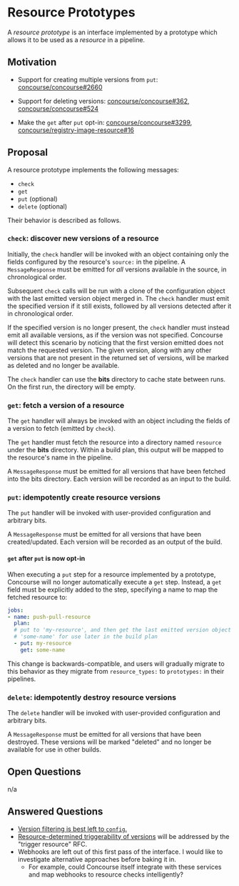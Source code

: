 # Resource Prototypes

A *resource prototype* is an interface implemented by a prototype which allows
it to be used as a *resource* in a pipeline.


## Motivation

* Support for creating multiple versions from `put`: [concourse/concourse#2660](https://github.com/concourse/concourse/issues/2660)

* Support for deleting versions: [concourse/concourse#362](https://github.com/concourse/concourse/issues/362), [concourse/concourse#524](https://github.com/concourse/concourse/issues/524)

* Make the `get` after `put` opt-in: [concourse/concourse#3299](https://github.com/concourse/concourse/issues/3299), [concourse/registry-image-resource#16](https://github.com/concourse/registry-image-resource/issues/16)


## Proposal

A resource prototype implements the following messages:

* `check`
* `get`
* `put` (optional)
* `delete` (optional)

Their behavior is described as follows.

### `check`: discover new versions of a resource

Initially, the `check` handler will be invoked with an object containing only
the fields configured by the resource's `source:` in the pipeline. A
`MessageResponse` must be emitted for *all* versions available in the source,
in chronological order.

Subsequent `check` calls will be run with a clone of the configuration object
with the last emitted version object merged in. The `check` handler must emit
the specified version if it still exists, followed by all versions detected
after it in chronological order.

If the specified version is no longer present, the `check` handler must instead
emit all available versions, as if the version was not specified. Concourse
will detect this scenario by noticing that the first version emitted does not
match the requested version. The given version, along with any other versions
that are not present in the returned set of versions, will be marked as deleted
and no longer be available.

The `check` handler can use the **bits** directory to cache state between runs.
On the first run, the directory will be empty.

### `get`: fetch a version of a resource

The `get` handler will always be invoked with an object including the fields of
a version to fetch (emitted by `check`).

The `get` handler must fetch the resource into a directory named `resource`
under the **bits** directory. Within a build plan, this output will be mapped
to the resource's name in the pipeline.

A `MessageResponse` must be emitted for all versions that have been fetched
into the bits directory. Each version will be recorded as an input to the
build.

### `put`: idempotently create resource versions

The `put` handler will be invoked with user-provided configuration and
arbitrary bits.

A `MessageResponse` must be emitted for all versions that have been created/updated. Each version will be recorded as an output of the build.

#### `get` after `put` is now opt-in

When executing a `put` step for a resource implemented by a prototype,
Concourse will no longer automatically execute a `get` step. Instead, a `get`
field must be explicitly added to the step, specifying a name to map the
fetched resource to:

```yaml
jobs:
- name: push-pull-resource
  plan:
  # put to 'my-resource', and then get the last emitted version object as
  # 'some-name' for use later in the build plan
  - put: my-resource
    get: some-name
```

This change is backwards-compatible, and users will gradually migrate to this
behavior as they migrate from `resource_types:` to `prototypes:` in their
pipelines.

### `delete`: idempotently destroy resource versions

The `delete` handler will be invoked with user-provided configuration and
arbitrary bits.

A `MessageResponse` must be emitted for all versions that have been destroyed.
These versions will be marked "deleted" and no longer be available for use in
other builds.


## Open Questions

n/a

## Answered Questions

* [Version filtering is best left to `config`.](https://github.com/concourse/concourse/issues/1176#issuecomment-472111623)
* [Resource-determined triggerability of versions](https://github.com/concourse/rfcs/issues/11) will be addressed by the "trigger resource" RFC.
* Webhooks are left out of this first pass of the interface. I would like to investigate alternative approaches before baking it in.
  * For example, could Concourse itself integrate with these services and map webhooks to resource checks intelligently?
